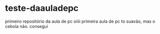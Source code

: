 # teste-daauladepc

primeiro repositório da aula de pc
oiiii primeira aula de pc to suavão, mas o cebola não.
consegui
